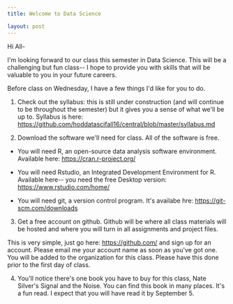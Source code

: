 ```yaml
---
title: Welcome to Data Science

layout: post 
---
```

Hi All-

I'm looking forward to our class this semester in Data Science. This will be a challenging but fun class-- I hope to provide you with skills that will be valuable to you in your future careers. 

Before class on Wednesday, I have a few things I'd like for you to do.

1. Check out the syllabus: this is still under construction (and will continue to be throughout the semester) but it gives you a sense of what we'll be up to. Syllabus is here: https://github.com/hoddatascifall16/central/blob/master/syllabus.md

2. Download the software we'll need for class. All of the software is free. 

  - You will need R, an open-source data analysis software environment. Available here: https://cran.r-project.org/

  - You will need Rstudio, an Integrated Development Environment for R. Available here-- you need the free Desktop version: https://www.rstudio.com/home/

  - You will need git, a version control program. It's availabe hre: https://git-scm.com/downloads

3. Get a free account on github. Github will be where all class materials will be hosted and where you will turn in all assignments and project files. 

This is very simple, just go here: https://github.com/ and sign up for an account. Please email me your account name as soon as you've got one. You will be added to the organization for this class. Please have this done prior to the first day of class. 

4. You'll notice there's one book you have to buy for this class, Nate Silver's Signal and the Noise. You can find this book in many places. It's a fun read. I expect that you will have read it by September 5. 

